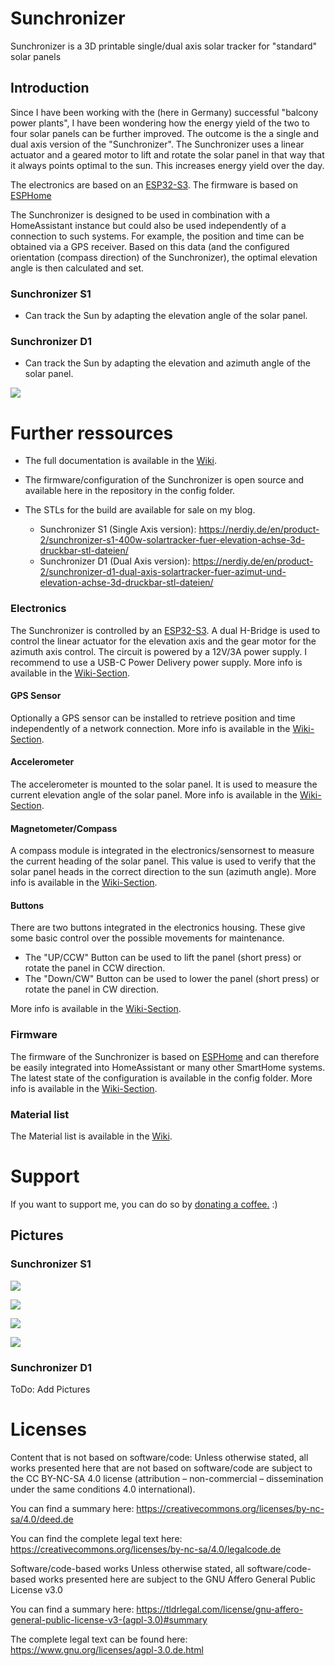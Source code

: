 # Sunchronizer
Sunchronizer is a 3D printable single/dual axis solar tracker for "standard" solar panels

## Introduction

Since I have been working with the (here in Germany) successful "balcony power plants", I have been wondering how the energy yield of the two to four solar panels can be further improved. The outcome is the a single and dual axis version of the "Sunchronizer". The Sunchronizer uses a linear actuator and a geared motor to lift and rotate the solar panel in that way that it always points optimal to the sun. This increases energy yield over the day.

The electronics are based on an [ESP32-S3](https://www.seeedstudio.com/Seeed-Studio-XIAO-ESP32S3-Plus-p-6361.html). The firmware is based on [ESPHome](https://esphome.io/)

The Sunchronizer is designed to be used in combination with a HomeAssistant instance but could also be used independently of a connection to such systems. For example, the position and time can be obtained via a GPS receiver. Based on this data (and the configured orientation (compass direction) of the Sunchronizer), the optimal elevation angle is then calculated and set.

### Sunchronizer S1

- Can track the Sun by adapting the elevation angle of the solar panel.

### Sunchronizer D1

- Can track the Sun by adapting the elevation and azimuth angle of the solar panel.

![](https://github.com/Nerdiyde/Sunchronizer/blob/main/pictures/S1/GIFs/sunchronizer_timelapse_smaller_5mb.gif)

# Further ressources

- The full documentation is available in the [Wiki](https://github.com/Nerdiyde/Sunchronizer/wiki).
- The firmware/configuration of the Sunchronizer is open source and available here in the repository in the config folder.

- The STLs for the build are available for sale on my blog.
    - Sunchronizer S1 (Single Axis version): https://nerdiy.de/en/product-2/sunchronizer-s1-400w-solartracker-fuer-elevation-achse-3d-druckbar-stl-dateien/
    - Sunchronizer D1 (Dual Axis version): https://nerdiy.de/en/product-2/sunchronizer-d1-dual-axis-solartracker-fuer-azimut-und-elevation-achse-3d-druckbar-stl-dateien/


### Electronics

The Sunchronizer is controlled by an [ESP32-S3](https://www.seeedstudio.com/Seeed-Studio-XIAO-ESP32S3-Plus-p-6361.html). A dual H-Bridge is used to control the linear actuator for the elevation axis and the gear motor for the azimuth axis control. The circuit is powered by a 12V/3A power supply. I recommend to use a USB-C Power Delivery power supply. More info is available in the [Wiki-Section](https://github.com/Nerdiyde/Sunchronizer/wiki/3.-Electronics).

#### GPS Sensor

Optionally a GPS sensor can be installed to retrieve position and time independently of a network connection. More info is available in the [Wiki-Section](https://github.com/Nerdiyde/Sunchronizer/wiki/3.-Electronics).

#### Accelerometer

The accelerometer is mounted to the solar panel. It is used to measure the current elevation angle of the solar panel. More info is available in the [Wiki-Section](https://github.com/Nerdiyde/Sunchronizer/wiki/3.-Electronics).

#### Magnetometer/Compass

A compass module is integrated in the electronics/sensornest to measure the current heading of the solar panel. This value is used to verify that the solar panel heads in the correct direction to the sun (azimuth angle). More info is available in the [Wiki-Section](https://github.com/Nerdiyde/Sunchronizer/wiki/3.-Electronics).

#### Buttons

There are two buttons integrated in the electronics housing. These give some basic control over the possible movements for maintenance.

- The "UP/CCW" Button can be used to lift the panel (short press) or rotate the panel in CCW direction.
- The "Down/CW" Button can be used to lower the panel (short press) or rotate the panel in CW direction.

 More info is available in the [Wiki-Section](https://github.com/Nerdiyde/Sunchronizer/wiki/3.-Electronics).

### Firmware 

The firmware of the Sunchronizer is based on [ESPHome](https://esphome.io/) and can therefore be easily integrated into HomeAssistant or many other SmartHome systems. The latest state of the configuration is available in the config folder. More info is available in the [Wiki-Section](https://github.com/Nerdiyde/Sunchronizer/wiki/4.-Firmware).

### Material list

The Material list is available in the [Wiki](https://github.com/Nerdiyde/Sunchronizer/wiki/1.-Preperations).

# Support

If you want to support me, you can do so by [donating a coffee.](https://ko-fi.com/O5O8UAX8) :)

## Pictures

### Sunchronizer S1

![](https://github.com/Nerdiyde/Sunchronizer/blob/main/pictures/S1/mark1/anotations/11.png)

![](https://github.com/Nerdiyde/Sunchronizer/blob/main/pictures/S1/mark1/anotations/5.png)

![](https://github.com/Nerdiyde/Sunchronizer/blob/main/pictures/S1/mark1/anotations/6.png)

![](https://github.com/Nerdiyde/Sunchronizer/blob/main/pictures/S1/technical_drawings/single_axis_lifter_V1.2_open_incl_panel_V1.0_1.jpg)

### Sunchronizer D1

ToDo: Add Pictures


# Licenses

Content that is not based on software/code: Unless otherwise stated, all works presented here that are not based on software/code are subject to the CC BY-NC-SA 4.0 license (attribution – non-commercial – dissemination under the same conditions 4.0 international).

You can find a summary here: https://creativecommons.org/licenses/by-nc-sa/4.0/deed.de

You can find the complete legal text here: https://creativecommons.org/licenses/by-nc-sa/4.0/legalcode.de

Software/code-based works Unless otherwise stated, all software/code-based works presented here are subject to the GNU Affero General Public License v3.0

You can find a summary here: https://tldrlegal.com/license/gnu-affero-general-public-license-v3-(agpl-3.0)#summary

The complete legal text can be found here: https://www.gnu.org/licenses/agpl-3.0.de.html